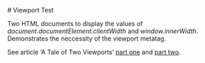 # Viewport Test

Two HTML documents to display the values of *document.documentElement.clientWidth* and *window.innerWidth*. Demonstrates the neccessity of the viewport metatag.

See article ‘A Tale of Two Viewports’ [part one](http://www.quirksmode.org/mobile/viewports.html) and [part two](http://www.quirksmode.org/mobile/viewports2.html).
